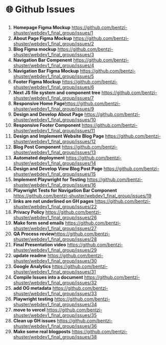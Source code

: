 # 🌐 **Github Issues**
##
1. **Homepage Figma Mockup** https://github.com/bentzi-shuster/webdev1_final_group/issues/1
2. **About Page Figma Mockup** https://github.com/bentzi-shuster/webdev1_final_group/issues/2
3. **Blog Figma mockup** https://github.com/bentzi-shuster/webdev1_final_group/issues/3
4. **Navigation Bar Compenent** https://github.com/bentzi-shuster/webdev1_final_group/issues/4
5. **Navigation Bar Figma Mockup** https://github.com/bentzi-shuster/webdev1_final_group/issues/5
6. **Footer Figma Mockup** https://github.com/bentzi-shuster/webdev1_final_group/issues/6
7. **Next JS file system and component tree** https://github.com/bentzi-shuster/webdev1_final_group/issues/7
9. **Responsive Home Page**https://github.com/bentzi-shuster/webdev1_final_group/issues/9
10. **Design and Develop About Page** https://github.com/bentzi-shuster/webdev1_final_group/issues/10
11. **Responsive Footer Component** https://github.com/bentzi-shuster/webdev1_final_group/issues/11
12. **Design and Implement Website Blog Page** https://github.com/bentzi-shuster/webdev1_final_group/issues/12
13. **Blog Post Component** https://github.com/bentzi-shuster/webdev1_final_group/issues/13
14. **Automated deployment** https://github.com/bentzi-shuster/webdev1_final_group/issues/14
15. **Design and Develop View Blog Post Page** https://github.com/bentzi-shuster/webdev1_final_group/issues/15
16. **Implement Playwright for Testing** https://github.com/bentzi-shuster/webdev1_final_group/issues/16
19. **Playwright Tests for Navigation Bar Component** https://github.com/bentzi-shuster/webdev1_final_group/issues/19
22. **links are not underlined on GH pages** https://github.com/bentzi-shuster/webdev1_final_group/issues/22
26. **Privacy Policy** https://github.com/bentzi-shuster/webdev1_final_group/issues/26
27. **Make form send emails** https://github.com/bentzi-shuster/webdev1_final_group/issues/27
28. **QA Process review**https://github.com/bentzi-shuster/webdev1_final_group/issues/28
29. **Final Presentation video** https://github.com/bentzi-shuster/webdev1_final_group/issues/29
30. **update readme** https://github.com/bentzi-shuster/webdev1_final_group/issues/30
31. **Google Analytics** https://github.com/bentzi-shuster/webdev1_final_group/issues/31
32. **Compile Issues into a document** https://github.com/bentzi-shuster/webdev1_final_group/issues/32
33. **add OG metadata** https://github.com/bentzi-shuster/webdev1_final_group/issues/33
34. **Playwright testing** https://github.com/bentzi-shuster/webdev1_final_group/issues/34
35. **move to vercel** https://github.com/bentzi-shuster/webdev1_final_group/issues/35
36. **Clean up GH issues** https://github.com/bentzi-shuster/webdev1_final_group/issues/36
38. **Make some real blogposts** https://github.com/bentzi-shuster/webdev1_final_group/issues/38